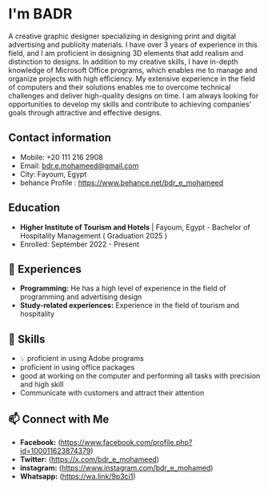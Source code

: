 # I'm BADR

A creative graphic designer specializing in designing print and digital advertising and publicity materials. I have over 3 years of experience in this field, and I am proficient in designing 3D elements that add realism and distinction to designs. In addition to my creative skills, I have in-depth knowledge of Microsoft Office programs, which enables me to manage and organize projects with high efficiency. My extensive experience in the field of computers and their solutions enables me to overcome technical challenges and deliver high-quality designs on time. I am always looking for opportunities to develop my skills and contribute to achieving companies’ goals through attractive and effective designs.

##  Contact information
*  Mobile: +20 111 216 2908
*  Email: bdr.e.mohameed@gmail.com
*  City: Fayoum, Egypt
*  behance Profile :  https://www.behance.net/bdr_e_mohameed

##  Education
*  **Higher Institute of Tourism and Hotels** | Fayoum, Egypt - Bachelor of Hospitality Management ( Graduation 2025 )
*  Enrolled: September 2022 - Present

## 💼 Experiences
* **Programming:** He has a high level of experience in the field of programming and advertising design
* **Study-related experiences:** Experience in the field of tourism and hospitality

## 🌱 Skills
* 💡 proficient in using Adobe programs 
* proficient in using office packages
* good at working on the computer and performing all tasks with precision and high skill
* Communicate with customers and attract their attention

## 📫 Connect with Me
* **Facebook:** (https://www.facebook.com/profile.php?id=100011623874379)
* **Twitter:** (https://x.com/bdr_e_mohameed)
* **instagram:** (https://www.instagram.com/bdr_e_mohamed)
* **Whatsapp:** (https://wa.link/9p3ci1)
